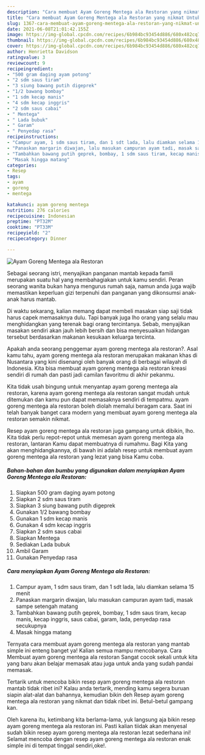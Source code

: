 ```yaml
---
description: "Cara membuat Ayam Goreng Mentega ala Restoran yang nikmat Untuk Jualan"
title: "Cara membuat Ayam Goreng Mentega ala Restoran yang nikmat Untuk Jualan"
slug: 1367-cara-membuat-ayam-goreng-mentega-ala-restoran-yang-nikmat-untuk-jualan
date: 2021-06-08T21:01:42.155Z
image: https://img-global.cpcdn.com/recipes/6b984bc93454d886/680x482cq70/ayam-goreng-mentega-ala-restoran-foto-resep-utama.jpg
thumbnail: https://img-global.cpcdn.com/recipes/6b984bc93454d886/680x482cq70/ayam-goreng-mentega-ala-restoran-foto-resep-utama.jpg
cover: https://img-global.cpcdn.com/recipes/6b984bc93454d886/680x482cq70/ayam-goreng-mentega-ala-restoran-foto-resep-utama.jpg
author: Henrietta Davidson
ratingvalue: 3
reviewcount: 9
recipeingredient:
- "500 gram daging ayam potong"
- "2 sdm saus tiram"
- "3 siung bawang putih digeprek"
- "1/2 bawang bombay"
- "1 sdm kecap manis"
- "4 sdm kecap inggris"
- "2 sdm saus cabai"
- " Mentega"
- " Lada bubuk"
- " Garam"
- " Penyedap rasa"
recipeinstructions:
- "Campur ayam, 1 sdm saus tiram, dan 1 sdt lada, lalu diamkan selama 15 menit"
- "Panaskan margarin diwajan, lalu masukan campuran ayam tadi, masak sampe setengah matang"
- "Tambahkan bawang putih geprek, bombay, 1 sdm saus tiram, kecap manis, kecap inggris, saus cabai, garam, lada, penyedap rasa secukupnya"
- "Masak hingga matang"
categories:
- Resep
tags:
- ayam
- goreng
- mentega

katakunci: ayam goreng mentega 
nutrition: 276 calories
recipecuisine: Indonesian
preptime: "PT32M"
cooktime: "PT33M"
recipeyield: "2"
recipecategory: Dinner

---
```



![Ayam Goreng Mentega ala Restoran](https://img-global.cpcdn.com/recipes/6b984bc93454d886/680x482cq70/ayam-goreng-mentega-ala-restoran-foto-resep-utama.jpg)

Sebagai seorang istri, menyajikan panganan mantab kepada famili merupakan suatu hal yang membahagiakan untuk kamu sendiri. Peran seorang  wanita bukan hanya mengurus rumah saja, namun anda juga wajib memastikan keperluan gizi terpenuhi dan panganan yang dikonsumsi anak-anak harus mantab.

Di waktu  sekarang, kalian memang dapat membeli masakan siap saji tidak harus capek memasaknya dulu. Tapi banyak juga lho orang yang selalu mau menghidangkan yang terenak bagi orang tercintanya. Sebab, menyajikan masakan sendiri akan jauh lebih bersih dan bisa menyesuaikan hidangan tersebut berdasarkan makanan kesukaan keluarga tercinta. 



Apakah anda seorang penggemar ayam goreng mentega ala restoran?. Asal kamu tahu, ayam goreng mentega ala restoran merupakan makanan khas di Nusantara yang kini disenangi oleh banyak orang di berbagai wilayah di Indonesia. Kita bisa membuat ayam goreng mentega ala restoran kreasi sendiri di rumah dan pasti jadi camilan favoritmu di akhir pekanmu.

Kita tidak usah bingung untuk menyantap ayam goreng mentega ala restoran, karena ayam goreng mentega ala restoran sangat mudah untuk ditemukan dan kamu pun dapat memasaknya sendiri di tempatmu. ayam goreng mentega ala restoran boleh diolah memalui beragam cara. Saat ini telah banyak banget cara modern yang membuat ayam goreng mentega ala restoran semakin nikmat.

Resep ayam goreng mentega ala restoran juga gampang untuk dibikin, lho. Kita tidak perlu repot-repot untuk memesan ayam goreng mentega ala restoran, lantaran Kamu dapat membuatnya di rumahmu. Bagi Kita yang akan menghidangkannya, di bawah ini adalah resep untuk membuat ayam goreng mentega ala restoran yang lezat yang bisa Kamu coba.

<!--inarticleads1-->

##### Bahan-bahan dan bumbu yang digunakan dalam menyiapkan Ayam Goreng Mentega ala Restoran:

1. Siapkan 500 gram daging ayam potong
1. Siapkan 2 sdm saus tiram
1. Siapkan 3 siung bawang putih digeprek
1. Gunakan 1/2 bawang bombay
1. Gunakan 1 sdm kecap manis
1. Gunakan 4 sdm kecap inggris
1. Siapkan 2 sdm saus cabai
1. Siapkan  Mentega
1. Sediakan  Lada bubuk
1. Ambil  Garam
1. Gunakan  Penyedap rasa




<!--inarticleads2-->

##### Cara menyiapkan Ayam Goreng Mentega ala Restoran:

1. Campur ayam, 1 sdm saus tiram, dan 1 sdt lada, lalu diamkan selama 15 menit
1. Panaskan margarin diwajan, lalu masukan campuran ayam tadi, masak sampe setengah matang
1. Tambahkan bawang putih geprek, bombay, 1 sdm saus tiram, kecap manis, kecap inggris, saus cabai, garam, lada, penyedap rasa secukupnya
1. Masak hingga matang




Ternyata cara membuat ayam goreng mentega ala restoran yang mantab simple ini enteng banget ya! Kalian semua mampu mencobanya. Cara Membuat ayam goreng mentega ala restoran Sangat cocok sekali untuk kita yang baru akan belajar memasak atau juga untuk anda yang sudah pandai memasak.

Tertarik untuk mencoba bikin resep ayam goreng mentega ala restoran mantab tidak ribet ini? Kalau anda tertarik, mending kamu segera buruan siapin alat-alat dan bahannya, kemudian bikin deh Resep ayam goreng mentega ala restoran yang nikmat dan tidak ribet ini. Betul-betul gampang kan. 

Oleh karena itu, ketimbang kita berlama-lama, yuk langsung aja bikin resep ayam goreng mentega ala restoran ini. Pasti kalian tiidak akan menyesal sudah bikin resep ayam goreng mentega ala restoran lezat sederhana ini! Selamat mencoba dengan resep ayam goreng mentega ala restoran enak simple ini di tempat tinggal sendiri,oke!.

